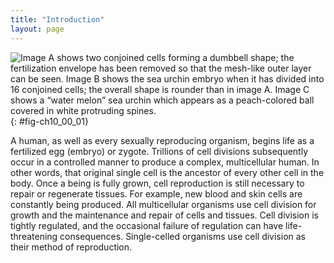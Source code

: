 ```yaml
---
title: "Introduction"
layout: page
---
```



<?cnx.eoc class="summary" title="Sections Summary"?>

<?cnx.eoc class="art-exercise" title="Art Connections"?>

<?cnx.eoc class="multiple-choice" title="Multiple Choice"?>

<?cnx.eoc class="free-response" title="Free Response"?>

 ![Image A shows two conjoined cells forming a dumbbell shape; the fertilization envelope has been removed so that the mesh-like outer layer can be seen. Image B shows the sea urchin embryo when it has divided into 16 conjoined cells; the overall shape is rounder than in image A. Image C shows a &#x201C;water melon&#x201D; sea urchin which appears as a peach-colored ball covered in white protruding spines.](../resources/Figure_10_00_02abc.jpg "A sea urchin begins life as a single cell that (a) divides to form two cells, visible by scanning electron microscopy. After four rounds of cell division, (b) there are 16 cells, as seen in this SEM image. After many rounds of cell division, the individual develops into a complex, multicellular organism, as seen in this (c) mature sea urchin. (credit a: modification of work by Evelyn Spiegel, Louisa Howard; credit b: modification of work by Evelyn Spiegel, Louisa Howard; credit c: modification of work by Marco Busdraghi; scale-bar data from Matt Russell)"){: #fig-ch10_00_01}

A human, as well as every sexually reproducing organism, begins life as a fertilized egg (embryo) or zygote. Trillions of cell divisions subsequently occur in a controlled manner to produce a complex, multicellular human. In other words, that original single cell is the ancestor of every other cell in the body. Once a being is fully grown, cell reproduction is still necessary to repair or regenerate tissues. For example, new blood and skin cells are constantly being produced. All multicellular organisms use cell division for growth and the maintenance and repair of cells and tissues. Cell division is tightly regulated, and the occasional failure of regulation can have life-threatening consequences. Single-celled organisms use cell division as their method of reproduction.

